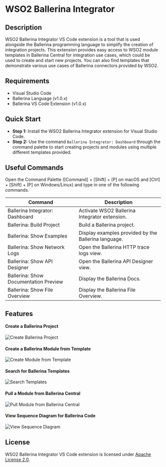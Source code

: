 # WSO2 Ballerina Integrator
## Description
WSO2 Ballerina Integrator VS Code extension is a tool that is used alongside the Ballerina programming language to simplify the creation of integration projects. This extension provides easy access to WSO2 module templates in Ballerina Central for integration use cases, which could be used to create and start new projects. You can also find templates that demonstrate various use cases of Ballerina connectors provided by WSO2.

## Requirements
  - Visual Studio Code
  - Ballerina Language (v1.0.x)
  - Ballerina VS Code Extension (v1.0.x)

## Quick Start
- **Step 1:** Install the WSO2 Ballerina Integrator extension for Visual Studio Code.
- **Step 2:** Use the command `Ballerina Integrator: Dashboard` through the command palette to start creating projects and modules using multiple different templates provided.

## Useful Commands
Open the Command Palette ([Command] + [Shift] + [P] on macOS and [Ctrl] + [Shift] + [P] on Windows/Linux) and type in one of the following commands.

| Command  | Description |
| ------------- | ------------- |
| Ballerina Integrator: Dashboard |  Activate WSO2 Ballerina Integrator extension.|
| Ballerina: Build Project  | Build a Ballerina project.  |
| Ballerina: Show Examples  | Display examples provided by the Ballerina language. |
| Ballerina: Show Network Logs  | Open the Ballerina HTTP trace logs view. |
| Ballerina: Show API Designer   | Open the Ballerina API Designer view.  |
| Ballerina: Show Documentation Preview  | Display the Ballerina Docs.  |
| Ballerina: Show File Overview   | Display the Ballerina File Overview.  |

## Features

#### Create a Ballerina Project
![Create Ballerina Project](https://github.com/wso2/ballerina-integrator/raw/master/vscode/resources/create-project.gif "Create Project")

#### Create a Ballerina Module from Template
![Create Module from Template](https://github.com/wso2/ballerina-integrator/raw/master/vscode/resources/add-module.gif "Add Module")

#### Search for Ballerina Templates
![Search Templates](https://github.com/wso2/ballerina-integrator/raw/master/vscode/resources/search-template.gif "Search Template")

#### Pull a Module from Ballerina Central
![Pull Module from Ballerina Central](https://github.com/wso2/ballerina-integrator/raw/master/vscode/resources/pulling-modules.gif "Pull Module")

#### View Sequence Diagram for Ballerina Code
![View Sequence Diagram](https://github.com/wso2/ballerina-integrator/raw/master/vscode/resources/sequence-diagram.gif "Sequence Diagram")

## License

WSO2 Ballerina Integrator VS Code extension is licensed under [Apache License 2.0](https://github.com/wso2/ballerina-integrator/blob/master/LICENSE).
